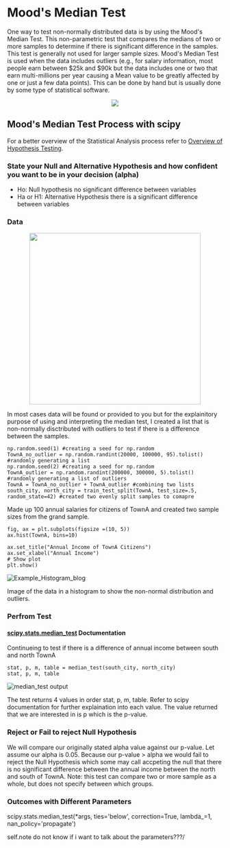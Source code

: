 # Mood's Median Test

One way to test non-normally distributed data is by using the Mood's Median Test.  This non-parametric test that compares the medians of two or more samples to determine if there is significant difference in the samples.  This test is generally not used for larger sample sizes.  Mood's Median Test is used when the data includes outliers (e.g., for salary information, most people earn between $25k and $90k but the data includes one or two that earn multi-millions per year causing a Mean value to be greatly affected by one or just a few data points).  This can be done by hand but is usually done by some type of statistical software.  

<p align="center">
  <img src="https://user-images.githubusercontent.com/100227270/163767211-95066347-fb4f-44d2-9d2f-63b76afa6a43.png"/> 


## Mood's Median Test Process with scipy

For a better overview of the Statistical Analysis process refer to [Overview of Hypothesis Testing](https://github.com/KyleWeesner/KyleWeesnerBlogs/blob/gh-pages/Phase%202%20Blog.md).

### State your Null and Alternative Hypothesis and how confident you want to be in your decision (alpha) 
- Ho: Null hypothesis no significant difference between variables
- Ha or H1: Alternative Hypothesis there is a significant difference between variables

### Data
  
<p align="center">
  <img src="https://user-images.githubusercontent.com/100227270/163767754-b7931178-4fb1-4a82-8d2b-881a07668625.png"/ width=400> 

In most cases data will be found or provided to you but for the explainitory purpose of using and interpreting the median test, I created a list that is non-normally disctributed with outliers to test if there is a difference between the samples.
```
np.random.seed(1) #creating a seed for np.random
TownA_no_outlier = np.random.randint(20000, 100000, 95).tolist() #randomly generating a list
np.random.seed(2) #creating a seed for np.random
TownA_outlier = np.random.randint(200000, 300000, 5).tolist() #randomly generating a list of outliers 
TownA = TownA_no_outlier + TownA_outlier #combining two lists
south_city, north_city = train_test_split(TownA, test_size=.5, random_state=42) #created two evenly split samples to comapre 
```
Made up 100 annual salaries for citizens of TownA and created two sample sizes from the grand sample.   

```
fig, ax = plt.subplots(figsize =(10, 5))
ax.hist(TownA, bins=10)

ax.set_title("Annual Income of TownA Citizens")
ax.set_xlabel("Annual Income")
# Show plot
plt.show()
```
![Example_Histogram_blog](https://user-images.githubusercontent.com/100227270/163664858-fff7c944-5847-41aa-a26e-2651caa135e7.jpg)

Image of the data in a histogram to show the non-normal distribution and outliers. 

### Perfrom Test 
#### [scipy.stats.median_test](https://docs.scipy.org/doc/scipy/reference/generated/scipy.stats.median_test.html) Doctumentation

Continueing to test if there is a difference of annual income between south and north TownA 
```
stat, p, m, table = median_test(south_city, north_city)
stat, p, m, table
```

![median_test output](https://user-images.githubusercontent.com/100227270/163666799-7caa997f-47e1-4680-afcc-04024d1d9414.JPG)


The test returns 4 values in order stat, p, m, table.  Refer to scipy documentation for further explaination into each value.  The value returned that we are interested in is p which is the p-value.

### Reject or Fail to reject Null Hypothesis

We will compare our originally stated alpha value against our p-value.  Let assume our alpha is 0.05.  Because our p-value > alpha we would fail to reject the Null Hypothesis which some may call accpeting the null that there is no significant difference between the annual income between the north and south of TownA.  Note: this test can compare two or more sample as a whole,  but does not specify between which groups.  

### Outcomes with Different Parameters

scipy.stats.median_test(*args, ties='below', correction=True, lambda_=1, nan_policy='propagate')

self.note do not know if i want to talk about the parameters???/
